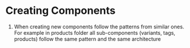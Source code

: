# Creating Components

1. When creating new components follow the patterns from similar ones. For example in products folder all sub-components (variants, tags, products) follow the same pattern and the same architecture
